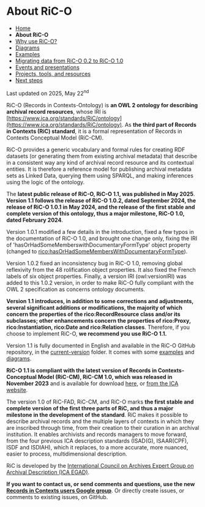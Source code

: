 # About RiC-O



* [Home](index.html)
* **About RiC-O**
* [Why use RiC-O?](why-use-RiC-O.html)
* [Diagrams](diagrams.html)
* [Examples](examples.html)
* [Migrating data from RiC-O 0.2 to RiC-O 1.0](migrating-data-from-RIC-O-v0.2-to-v1.0.html)
* [Events and presentations](events.html)
* [Projects, tools, and resources](projects-tools-resources.html)
* [Next steps](next-steps.html)



Last updated on 2025, May 22<sup>nd</sup>


RiC-O (Records in Contexts-Ontology) is **an OWL 2 ontology for describing archival record resources**, whose IRI is [https://www.ica.org/standards/RiC/ontology](https://www.ica.org/standards/RiC/ontology). As **the third part of Records in Contexts (RiC) standard**, it is a formal representation of Records in Contexts Conceptual Model (RiC-CM). 

RiC-O provides a generic vocabulary and formal rules for creating RDF datasets (or generating them from existing archival metadata) that describe in a consistent way any kind of archival record resource and its contextual entities. It is therefore a reference model for publishing archival metadata sets as Linked Data, querying them using SPARQL, and making inferences using the logic of the ontology.

The **latest public release of RiC-O, RiC-O 1.1, was published in May 2025**. **Version 1.1 follows the release of RiC-O 1.0.2, dated September 2024, the release of RiC-O 1.0.1 in May 2024, and the release of the first stable and complete version of this ontology, thus a major milestone, RiC-O 1.0, dated February 2024**. 

Version 1.0.1 modified a few details in the introduction, fixed a few typos in the documentation of RiC-O 1.0, and brought one change only, fixing the IRI of 'hasOrHadSomeMemberswithDocumentaryFormType' object property (changed to [rico:hasOrHadSomeMembersWithDocumentaryFormType](https://www.ica.org/standards/RiC/ontology#hasOrHadSomeMembersWithDocumentaryFormType)). 

Version 1.0.2 fixed an inconsistency bug in RiC-O 1.0, removing global reflexivity from the 48 rolification object properties. It also fixed the French labels of six object properties. Finally, a version IRI (owl:versionIRI) was added to this 1.0.2 version, in order to make RiC-O fully compliant with the OWL 2 specification as concerns ontology documents.

**Version 1.1 introduces, in addition to some corrections and adjustments, several significant additions or modifications, the majority of which concern the properties of the rico:RecordResource class and/or its subclasses; other enhancements concern the properties of rico:Proxy, rico:Instantiation, rico:Date and rico:Relation classes**. Therefore, if you choose to implement RiC-O, **we recommend you use RiC-O 1.1.**

Version 1.1 is fully documented in English and available in the RiC-O GitHub repository, in the [current-version](https://github.com/ICA-EGAD/RiC-O/tree/master/ontology/current-version) folder. It comes with some [examples](examples.html) and [diagrams](diagrams.html). 

**RiC-O 1.1 is compliant with the latest version of Records in Contexts-Conceptual Model (RiC-CM), RiC-CM 1.0, which was released in November 2023** and is available for download [here](https://github.com/ICA-EGAD/RiC-CM/releases/tag/v1.0.1), or [from the ICA website](https://www.ica.org/app/uploads/2023/12/RiC-CM-1.0.pdf).

The version 1.0 of RiC-FAD, RiC-CM, and RiC-O marks **the first stable and complete version of the first three parts of RiC, and thus a major milestone in the development of the standard**. RiC makes it possible to describe archival records and the multiple layers of contexts in which they are inscribed through time, from their creation to their curation in an archival institution. It enables archivists and records managers to move forward, from the four previous ICA description standards (ISAD(G), ISAAR(CPF), ISDF and ISDIAH), which it replaces, to a more accurate, more nuanced, easier to process, multidimensional description.

RiC is developed by the [International Council on Archives Expert Group on Archival Description (ICA EGAD)](https://www.ica.org/ica-network/expert-groups/egad/).

**If you want to contact us, or send comments and questions, use the new [Records in Contexts users Google group](https://groups.google.com/g/Records_in_Contexts_users)**. Or directly create issues, or comments to existing issues, on GitHub.

